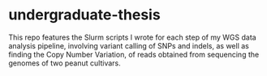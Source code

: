 # undergraduate-thesis
This repo features the Slurm scripts I wrote for each step of my WGS data analysis pipeline, involving variant calling of SNPs and indels, as well as finding the Copy Number Variation, of reads obtained from sequencing the genomes of two peanut cultivars.
